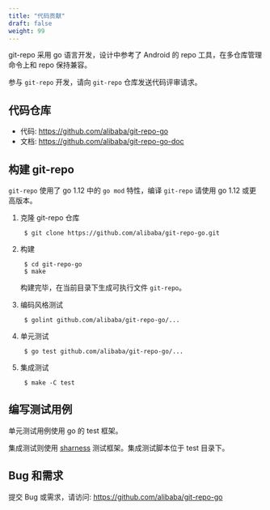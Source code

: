 ```yaml
---
title: "代码贡献"
draft: false
weight: 99
---
```


git-repo 采用 go 语言开发，设计中参考了 Android 的 repo 工具，在多仓库管理命令上和 repo 保持兼容。

参与 `git-repo` 开发，请向 `git-repo` 仓库发送代码评审请求。


## 代码仓库

+ 代码: https://github.com/alibaba/git-repo-go
+ 文档: https://github.com/alibaba/git-repo-go-doc


## 构建 git-repo

`git-repo` 使用了 go 1.12 中的 `go mod` 特性，编译 `git-repo` 请使用 go 1.12 或更高版本。

 
1. 克隆 git-repo 仓库

        $ git clone https://github.com/alibaba/git-repo-go.git

2. 构建

        $ cd git-repo-go
        $ make

    构建完毕，在当前目录下生成可执行文件 `git-repo`。

3. 编码风格测试

        $ golint github.com/alibaba/git-repo-go/...

4. 单元测试

        $ go test github.com/alibaba/git-repo-go/...

5. 集成测试

        $ make -C test


## 编写测试用例

单元测试用例使用 go 的 test 框架。

集成测试则使用 [sharness](https://github.com/chriscool/sharness) 测试框架。集成测试脚本位于 test 目录下。


## Bug 和需求

提交 Bug 或需求，请访问: https://github.com/alibaba/git-repo-go

